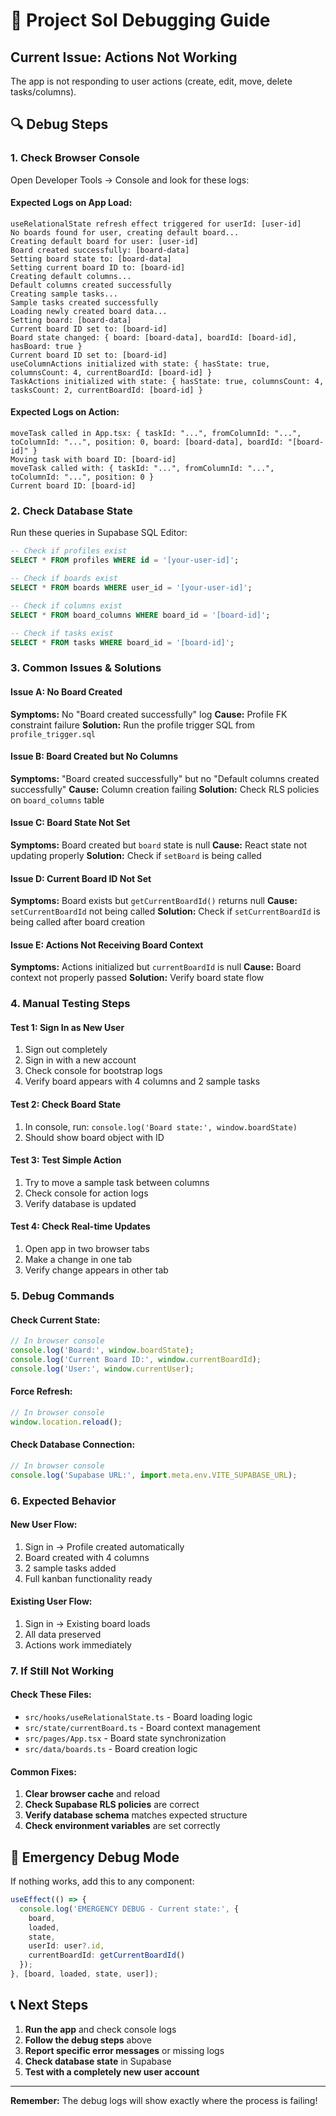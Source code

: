 # 🐛 Project Sol Debugging Guide

## **Current Issue: Actions Not Working**

The app is not responding to user actions (create, edit, move, delete tasks/columns).

## **🔍 Debug Steps**

### **1. Check Browser Console**
Open Developer Tools → Console and look for these logs:

#### **Expected Logs on App Load:**
```
useRelationalState refresh effect triggered for userId: [user-id]
No boards found for user, creating default board...
Creating default board for user: [user-id]
Board created successfully: [board-data]
Setting board state to: [board-data]
Setting current board ID to: [board-id]
Creating default columns...
Default columns created successfully
Creating sample tasks...
Sample tasks created successfully
Loading newly created board data...
Setting board: [board-data]
Current board ID set to: [board-id]
Board state changed: { board: [board-data], boardId: [board-id], hasBoard: true }
Current board ID set to: [board-id]
useColumnActions initialized with state: { hasState: true, columnsCount: 4, currentBoardId: [board-id] }
TaskActions initialized with state: { hasState: true, columnsCount: 4, tasksCount: 2, currentBoardId: [board-id] }
```

#### **Expected Logs on Action:**
```
moveTask called in App.tsx: { taskId: "...", fromColumnId: "...", toColumnId: "...", position: 0, board: [board-data], boardId: "[board-id]" }
Moving task with board ID: [board-id]
moveTask called with: { taskId: "...", fromColumnId: "...", toColumnId: "...", position: 0 }
Current board ID: [board-id]
```

### **2. Check Database State**
Run these queries in Supabase SQL Editor:

```sql
-- Check if profiles exist
SELECT * FROM profiles WHERE id = '[your-user-id]';

-- Check if boards exist
SELECT * FROM boards WHERE user_id = '[your-user-id]';

-- Check if columns exist
SELECT * FROM board_columns WHERE board_id = '[board-id]';

-- Check if tasks exist
SELECT * FROM tasks WHERE board_id = '[board-id]';
```

### **3. Common Issues & Solutions**

#### **Issue A: No Board Created**
**Symptoms:** No "Board created successfully" log
**Cause:** Profile FK constraint failure
**Solution:** Run the profile trigger SQL from `profile_trigger.sql`

#### **Issue B: Board Created but No Columns**
**Symptoms:** "Board created successfully" but no "Default columns created successfully"
**Cause:** Column creation failing
**Solution:** Check RLS policies on `board_columns` table

#### **Issue C: Board State Not Set**
**Symptoms:** Board created but `board` state is null
**Cause:** React state not updating properly
**Solution:** Check if `setBoard` is being called

#### **Issue D: Current Board ID Not Set**
**Symptoms:** Board exists but `getCurrentBoardId()` returns null
**Cause:** `setCurrentBoardId` not being called
**Solution:** Check if `setCurrentBoardId` is being called after board creation

#### **Issue E: Actions Not Receiving Board Context**
**Symptoms:** Actions initialized but `currentBoardId` is null
**Cause:** Board context not properly passed
**Solution:** Verify board state flow

### **4. Manual Testing Steps**

#### **Test 1: Sign In as New User**
1. Sign out completely
2. Sign in with a new account
3. Check console for bootstrap logs
4. Verify board appears with 4 columns and 2 sample tasks

#### **Test 2: Check Board State**
1. In console, run: `console.log('Board state:', window.boardState)`
2. Should show board object with ID

#### **Test 3: Test Simple Action**
1. Try to move a sample task between columns
2. Check console for action logs
3. Verify database is updated

#### **Test 4: Check Real-time Updates**
1. Open app in two browser tabs
2. Make a change in one tab
3. Verify change appears in other tab

### **5. Debug Commands**

#### **Check Current State:**
```javascript
// In browser console
console.log('Board:', window.boardState);
console.log('Current Board ID:', window.currentBoardId);
console.log('User:', window.currentUser);
```

#### **Force Refresh:**
```javascript
// In browser console
window.location.reload();
```

#### **Check Database Connection:**
```javascript
// In browser console
console.log('Supabase URL:', import.meta.env.VITE_SUPABASE_URL);
```

### **6. Expected Behavior**

#### **New User Flow:**
1. Sign in → Profile created automatically
2. Board created with 4 columns
3. 2 sample tasks added
4. Full kanban functionality ready

#### **Existing User Flow:**
1. Sign in → Existing board loads
2. All data preserved
3. Actions work immediately

### **7. If Still Not Working**

#### **Check These Files:**
- `src/hooks/useRelationalState.ts` - Board loading logic
- `src/state/currentBoard.ts` - Board context management
- `src/pages/App.tsx` - Board state synchronization
- `src/data/boards.ts` - Board creation logic

#### **Common Fixes:**
1. **Clear browser cache** and reload
2. **Check Supabase RLS policies** are correct
3. **Verify database schema** matches expected structure
4. **Check environment variables** are set correctly

## **🚨 Emergency Debug Mode**

If nothing works, add this to any component:

```typescript
useEffect(() => {
  console.log('EMERGENCY DEBUG - Current state:', {
    board,
    loaded,
    state,
    userId: user?.id,
    currentBoardId: getCurrentBoardId()
  });
}, [board, loaded, state, user]);
```

## **📞 Next Steps**

1. **Run the app** and check console logs
2. **Follow the debug steps** above
3. **Report specific error messages** or missing logs
4. **Check database state** in Supabase
5. **Test with a completely new user account**

---

**Remember:** The debug logs will show exactly where the process is failing!
